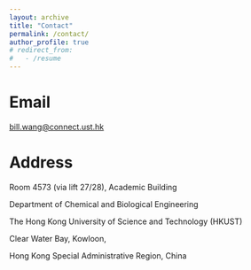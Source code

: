 ```yaml
---
layout: archive
title: "Contact"
permalink: /contact/
author_profile: true
# redirect_from:
#   - /resume
---
```


# Email

bill.wang@connect.ust.hk

# Address

Room 4573 (via lift 27/28), Academic Building

Department of Chemical and Biological Engineering

The Hong Kong University of Science and Technology (HKUST)

Clear Water Bay, Kowloon,

Hong Kong Special Administrative Region, China
